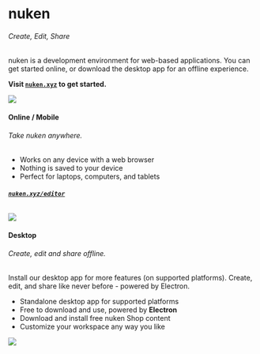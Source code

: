 # nuken 
###### Create, Edit, Share

nuken is a development environment for web-based applications. You can get started online, or download the desktop app for an offline experience.

**Visit [``nuken.xyz``](http://nuken.xyz/) to get started.**

![](image)


#### Online / Mobile
###### Take nuken anywhere.
- Works on any device with a web browser
- Nothing is saved to your device
- Perfect for laptops, computers, and tablets

###### **[``nuken.xyz/editor``](http://nuken.xyz/editor)**
![](image)

#### Desktop
###### Create, edit and share offline.
Install our desktop app for more features (on supported platforms). Create, edit, and share like never before - powered by  Electron.

- Standalone desktop app for supported platforms
- Free to download and use, powered by **Electron**
- Download and install free nuken Shop content
- Customize your workspace any way you like

![](image)











